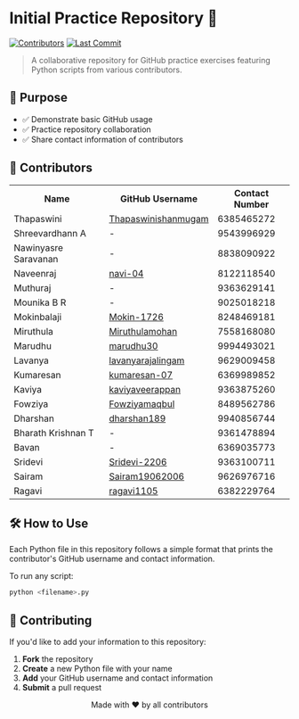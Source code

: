 # Initial Practice Repository 🚀

[![Contributors](https://img.shields.io/github/contributors/navi-04/Initial-practice)](https://github.com/navi-04/Initial-practice/graphs/contributors)
[![Last Commit](https://img.shields.io/github/last-commit/navi-04/Initial-practice)](https://github.com/navi-04/Initial-practice/commits/main)

> A collaborative repository for GitHub practice exercises featuring Python scripts from various contributors.

## 🎯 Purpose

- ✅ Demonstrate basic GitHub usage
- ✅ Practice repository collaboration
- ✅ Share contact information of contributors

## 👥 Contributors

<table>
  <tr>
    <th>Name</th>
    <th>GitHub Username</th>
    <th>Contact Number</th>
  </tr>
  <tr>
    <td>Thapaswini</td>
    <td><a href="https://github.com/Thapaswinishanmugam">Thapaswinishanmugam</a></td>
    <td>6385465272</td>
  </tr>
  <tr>
    <td>Shreevardhann A</td>
    <td>-</td>
    <td>9543996929</td>
  </tr>
  <tr>
    <td>Nawinyasre Saravanan</td>
    <td>-</td>
    <td>8838090922</td>
  </tr>
  <tr>
    <td>Naveenraj</td>
    <td><a href="https://github.com/navi-04">navi-04</a></td>
    <td>8122118540</td>
  </tr>
  <tr>
    <td>Muthuraj</td>
    <td>-</td>
    <td>9363629141</td>
  </tr>
  <tr>
    <td>Mounika B R</td>
    <td>-</td>
    <td>9025018218</td>
  </tr>
  <tr>
    <td>Mokinbalaji</td>
    <td><a href="https://github.com/Mokin-1726">Mokin-1726</a></td>
    <td>8248469181</td>
  </tr>
  <tr>
    <td>Miruthula</td>
    <td><a href="https://github.com/Miruthulamohan">Miruthulamohan</a></td>
    <td>7558168080</td>
  </tr>
  <tr>
    <td>Marudhu</td>
    <td><a href="https://github.com/marudhu30">marudhu30</a></td>
    <td>9994493021</td>
  </tr>
  <tr>
    <td>Lavanya</td>
    <td><a href="https://github.com/lavanyarajalingam">lavanyarajalingam</a></td>
    <td>9629009458</td>
  </tr>
  <tr>
    <td>Kumaresan</td>
    <td><a href="https://github.com/kumaresan-07">kumaresan-07</a></td>
    <td>6369989852</td>
  </tr>
  <tr>
    <td>Kaviya</td>
    <td><a href="https://github.com/kaviyaveerappan">kaviyaveerappan</a></td>
    <td>9363875260</td>
  </tr>
  <tr>
    <td>Fowziya</td>
    <td><a href="https://github.com/Fowziyamaqbul">Fowziyamaqbul</a></td>
    <td>8489562786</td>
  </tr>
  <tr>
    <td>Dharshan</td>
    <td><a href="https://github.com/dharshan189">dharshan189</a></td>
    <td>9940856744</td>
  </tr>
  <tr>
    <td>Bharath Krishnan T</td>
    <td>-</td>
    <td>9361478894</td>
  </tr>
  <tr>
    <td>Bavan</td>
    <td>-</td>
    <td>6369035773</td>
  </tr>
  <tr>
    <td>Sridevi</td>
    <td><a href="https://github.com/Sridevi-2206">Sridevi-2206</a></td>
    <td>9363100711</td>
  </tr>
  <tr>
    <td>Sairam</td>
    <td><a href="https://github.com/Sairam19062006">Sairam19062006</a></td>
    <td>9626976716</td>
  </tr>
  <tr>
    <td>Ragavi</td>
    <td><a href="https://github.com/ragavi1105">ragavi1105</a></td>
    <td>6382229764</td>
  </tr>
</table>

## 🛠️ How to Use

Each Python file in this repository follows a simple format that prints the contributor's GitHub username and contact information.

To run any script:

```bash
python <filename>.py
```

## 🤝 Contributing

If you'd like to add your information to this repository:

1. **Fork** the repository
2. **Create** a new Python file with your name
3. **Add** your GitHub username and contact information
4. **Submit** a pull request



<p align="center">Made with ❤️ by all contributors</p>
